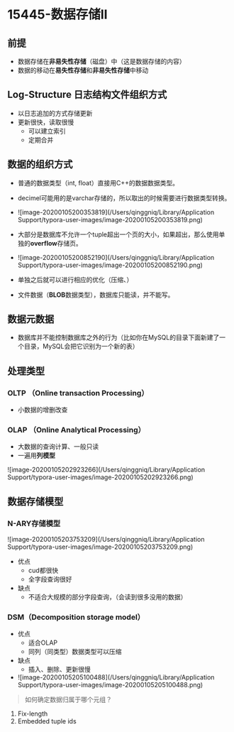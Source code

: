 # 15445-数据存储II

## 前提

- 数据存储在**非易失性存储**（磁盘）中（这是数据存储的内容）
- 数据的移动在**易失性存储**和**非易失性存储**中移动

## Log-Structure 日志结构文件组织方式

- 以日志追加的方式存储更新
- 更新很快，读取很慢
  - 可以建立索引
  - 定期合并

## 数据的组织方式

- 普通的数据类型（int, float）直接用C++的数据数据类型。
- decimel可能用的是varchar存储的，所以取出的时候需要进行数据类型转换。
- ![image-20200105200353819](/Users/qinggniq/Library/Application Support/typora-user-images/image-20200105200353819.png)

- 大部分是数据库不允许一个tuple超出一个页的大小，如果超出，那么使用单独的**overflow**存储页。
- ![image-20200105200852190](/Users/qinggniq/Library/Application Support/typora-user-images/image-20200105200852190.png)

- 单独之后就可以进行相应的优化（压缩、）
- 文件数据（**BLOB**数据类型），数据库只能读，并不能写。

## 数据元数据

- 数据库并不能控制数据库之外的行为（比如你在MySQL的目录下面新建了一个目录，MySQL会把它识别为一个新的表）

## 处理类型

### OLTP （Online transaction Processing）

- 小数据的增删改查

### OLAP （Online Analytical Processing）

- 大数据的查询计算、一般只读
- 一遍用**列模型**

![image-20200105202923266](/Users/qinggniq/Library/Application Support/typora-user-images/image-20200105202923266.png)



## 数据存储模型

### N-ARY存储模型

![image-20200105203753209](/Users/qinggniq/Library/Application Support/typora-user-images/image-20200105203753209.png)

- 优点
  - cud都很快
  - 全字段查询很好
- 缺点
  - 不适合大规模的部分字段查询，（会读到很多没用的数据）

### DSM（Decomposition storage model）

- 优点
  - 适合OLAP
  - 同列（同类型）数据类型可以压缩
- 缺点
  - 插入、删除、更新很慢
- ![image-20200105205100488](/Users/qinggniq/Library/Application Support/typora-user-images/image-20200105205100488.png)

> 如何确定数据归属于哪个元组？

1. Fix-length
2. Embedded tuple ids



